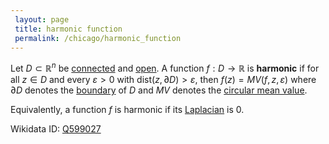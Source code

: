 ```yaml
---
 layout: page
 title: harmonic function
 permalink: /chicago/harmonic_function
---
```

Let $D\subset\mathbb R^n$ be [connected](https://mathgloss.github.io/MathGloss/connected) and [open](https://mathgloss.github.io/MathGloss/open). A function $f:D\to \mathbb R$ is **harmonic** if for all $z\in D$ and every $\varepsilon > 0$ with $\text{dist}(z,\partial D) > \varepsilon$, then $f(z) = MV(f,z,\varepsilon)$ where $\partial D$ denotes the [boundary](https://mathgloss.github.io/MathGloss/boundary) of $D$ and $MV$ denotes the [circular mean value](https://mathgloss.github.io/MathGloss/circular_mean_value). 

Equivalently, a function $f$ is harmonic if its [Laplacian](https://mathgloss.github.io/MathGloss/Laplacian) is 0. 

Wikidata ID: [Q599027](https://www.wikidata.org/wiki/Q599027)